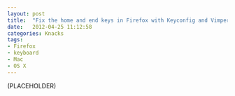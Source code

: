 ```yaml
---
layout: post
title:  "Fix the home and end keys in Firefox with Keyconfig and Vimperator"
date:   2012-04-25 11:12:58
categories: Knacks
tags:
- Firefox
- keyboard
- Mac
- OS X
---
```


(PLACEHOLDER)
